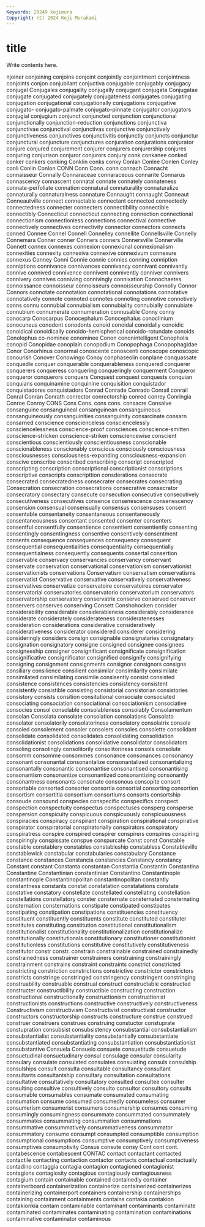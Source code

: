 ```yaml
---
Keywords: 29249 kojimura
Copyright: (C) 2024 Koji Murakami
---
```


# title

Write contents here.



njoiner conjoining conjoins conjoint conjointly conjointment conjointness conjoints conjon
conjubilant conjuctiva conjugable conjugably conjugacy conjugal Conjugales conjugality conjugally conjugant
conjugata Conjugatae conjugate conjugated conjugately conjugateness conjugates conjugating conjugation conjugational
conjugationally conjugations conjugative conjugato- conjugato-palmate conjugato-pinnate conjugator conjugators conjugial conjugium
conjunct conjuncted conjunction conjunctional conjunctionally conjunction-reduction conjunctions conjunctiva conjunctivae conjunctival
conjunctivas conjunctive conjunctively conjunctiveness conjunctives conjunctivitis conjunctly conjuncts conjunctur conjunctural
conjuncture conjunctures conjuration conjurations conjurator conjure conjured conjurement conjurer conjurers
conjurership conjures conjuring conjurison conjuror conjurors conjury conk conkanee conked
conker conkers conking Conklin conks conky Conlan Conlee Conlen Conley
conli Conlin Conlon CONN Conn Conn. conn connach Connacht connaisseur
Connally Connaraceae connaraceous connarite Connarus connascency connascent connatal connate connately
connateness connate-perfoliate connation connatural connaturality connaturalize connaturally connaturalness connature Connaught
connaught Conneaut Conneautville connect connectable connectant connected connectedly connectedness connecter
connecters connectibility connectible connectibly Connecticut connecticut connecting connection connectional connectionism
connectionless connections connectival connective connectively connectives connectivity connector connectors connects
conned Connee Connel Connell Connelley connellite Connellsville Connelly Connemara Conner
conner Conners conners Connersville Connerville Connett connex connexes connexion connexional
connexionalism connexities connexity connexiva connexive connexivum connexure connexus Conney Conni
Connie connie connies conning conniption conniptions connivance connivances connivancy connivant
connivantly connive connived connivence connivent connivently conniver connivers connivery connives
conniving connivingly connixation Connochaetes connoissance connoisseur connoisseurs connoisseurship Connolly Connor
Connors connotate connotation connotational connotations connotative connotatively connote connoted connotes
connoting connotive connotively conns connu connubial connubialism connubiality connubially connubiate
connubium connumerate connumeration connusable Conny conny conocarp Conocarpus Conocephalum Conocephalus
conoclinium conocuneus conodont conodonts conoid conoidal conoidally conoidic conoidical conoidically
conoido-hemispherical conoido-rotundate conoids Conolophus co-nominee conominee Conon cononintelligent Conopholis conopid
Conopidae conoplain conopodium Conopophaga Conopophagidae Conor Conorhinus conormal conoscente conoscenti
conoscope conoscopic conourish Conover Conowingo Conoy conphaseolin conplane conquassate conquedle
conquer conquerable conquerableness conquered conquerer conquerers conqueress conquering conqueringly conquerment
Conqueror conqueror conquerors conquers Conquest conquest conquests conquian conquians conquinamine
conquinine conquisition conquistador conquistadores conquistadors Conrad Conrade Conrado Conrail conrail
Conral Conran Conrath conrector conrectorship conred conrey Conringia Conroe Conroy
CONS Cons Cons. cons cons. consacre Consalve consanguine consanguineal consanguinean
consanguineous consanguineously consanguinities consanguinity consarcinate consarn consarned conscience conscienceless consciencelessly
consciencelessness conscience-proof consciences conscience-smitten conscience-stricken conscience-striken consciencewise conscient conscientious conscientiously
conscientiousness conscionable conscionableness conscionably conscious consciously consciousness consciousnesses consciousness-expanding consciousness-expansion
conscive conscribe conscribed conscribing conscript conscripted conscripting conscription conscriptional conscriptionist
conscriptions conscriptive conscripts conscripttion consderations consecrate consecrated consecratedness consecrater consecrates
consecrating Consecration consecration consecrations consecrative consecrator consecratory consectary consecute consecution
consecutive consecutively consecutiveness consecutives consence consenescence consenescency consension consensual consensually
consensus consensuses consent consentable consentaneity consentaneous consentaneously consentaneousness consentant consented
consenter consenters consentful consentfully consentience consentient consentiently consenting consentingly consentingness
consentive consentively consentment consents consequence consequences consequency consequent consequential consequentialities
consequentiality consequentially consequentialness consequently consequents consertal consertion conservable conservacy conservancies
conservancy conservant conservate conservation conservational conservationism conservationist conservationists conservations Conservatism
conservatism conservatisms conservatist Conservative conservative conservatively conservativeness conservatives conservatize conservatoire
conservatoires conservator conservatorial conservatories conservatorio conservatorium conservators conservatorship conservatory conservatrix
conserve conserved conserver conservers conserves conserving Consett Conshohocken consider considerability
considerable considerableness considerably considerance considerate considerately considerateness consideratenesses consideration considerations
considerative consideratively considerativeness considerator considered considerer considering consideringly considers consign
consignable consignataries consignatary consignation consignatory consigne consigned consignee consignees consigneeship
consigner consignificant consignificate consignification consignificative consignificator consignified consignify consignifying consigning
consignment consignments consignor consignors consigns consiliary consilience consilient consimilar consimilarity
consimilate consimilated consimilating consimile consisently consist consisted consistence consistences consistencies
consistency consistent consistently consistible consisting consistorial consistorian consistories consistory consists
consition consitutional consociate consociated consociating consociation consociational consociationism consociative consocies
consol consolable consolableness consolably Consolamentum consolan Consolata consolate consolation consolations
Consolato consolator consolatorily consolatoriness consolatory consolatrix console consoled consolement consoler
consolers consoles consolette consolidant consolidate consolidated consolidates consolidating consolidation consolidationist
consolidations consolidative consolidator consolidators consoling consolingly consolitorily consolitoriness consols consolute
consomm consomme consommes consonance consonances consonancy consonant consonantal consonantalize consonantalized
consonantalizing consonantally consonantic consonantise consonantised consonantising consonantism consonantize consonantized consonantizing
consonantly consonantness consonants consonate consonous consopite consort consortable consorted consorter
consortia consortial consorting consortion consortism consortitia consortium consortiums consorts consortship
consoude consound conspecies conspecific conspecifics conspect conspection conspectuity conspectus conspectuses
consperg consperse conspersion conspicuity conspicuous conspicuously conspicuousness conspiracies conspiracy conspirant
conspiration conspirational conspirative conspirator conspiratorial conspiratorially conspirators conspiratory conspiratress conspire
conspired conspirer conspirers conspires conspiring conspiringly conspissate conspue conspurcate Const
const Constable constable constablery constables constableship constabless Constableville constablewick constabular
constabularies constabulary Constance constance constances Constancia constancies Constancy constancy Constant
constant Constanta constantan Constantia Constantin Constantina Constantine Constantinian constantinian Constantino
Constantinople constantinople Constantinopolitan constantinopolitan constantly constantness constants constat constatation constatations
constate constative constatory constellate constellated constellating constellation constellations constellatory conster
consternate consternated consternating consternation consternations constipate constipated constipates constipating constipation
constipations constituencies constituency constituent constituently constituents constitute constituted constituter constitutes
constituting constitution constitutional constitutionalism constitutionalist constitutionality constitutionalization constitutionalize constitutionally constitutionals
constitutionary constitutioner constitutionist constitutionless constitutions constitutive constitutively constitutiveness constitutor constr
constr. constrain constrainable constrained constrainedly constrainedness constrainer constrainers constraining constrainingly
constrainment constrains constraint constraints constrict constricted constricting constriction constrictions constrictive
constrictor constrictors constricts constringe constringed constringency constringent constringing construability construable
construal construct constructable constructed constructer constructibility constructible constructing construction constructional
constructionally constructionism constructionist constructionists constructions constructive constructively constructiveness Constructivism constructivism
Constructivist constructivist constructor constructors constructorship constructs constructure construe construed construer
construers construes construing constuctor constuprate constupration consubsist consubsistency consubstantial consubstantialism
consubstantialist consubstantiality consubstantially consubstantiate consubstantiated consubstantiating consubstantiation consubstantiationist consubstantive Consuela
Consuelo consuete consuetitude consuetude consuetudinal consuetudinary consul consulage consular consularity
consulary consulate consulated consulates consulating consuls consulship consulships consult consulta
consultable consultancy consultant consultants consultantship consultary consultation consultations consultative consultatively
consultatory consulted consultee consulter consulting consultive consultively consulto consultor consultory
consults consumable consumables consumate consumated consumating consumation consume consumed consumedly
consumeless consumer consumerism consumerist consumers consumership consumes consuming consumingly consumingness
consummate consummated consummately consummates consummating consummation consummations consummative consummatively consummativeness
consummator consummatory consumo consumpt consumpted consumptible consumption consumptional consumptions consumptive
consumptively consumptiveness consumptives consumptivity Consus consute consy Cont cont cont.
contabescence contabescent CONTAC contact contactant contacted contactile contacting contaction contactor
contacts contactual contactually contadino contaggia contagia contagion contagioned contagionist contagions
contagiosity contagious contagiously contagiousness contagium contain containable contained containedly container
containerboard containerization containerize containerized containerizes containerizing containerport containers containership containerships
containing containment containments contains contakia contakion contakionkia contam contaminable contaminant
contaminants contaminate contaminated contaminates contaminating contamination contaminations contaminative contaminator contaminous
